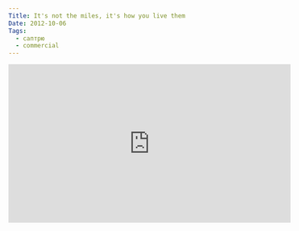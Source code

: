 ```yaml
---
Title: It's not the miles, it's how you live them
Date: 2012-10-06
Tags: 
  - саптрю
  - commercial
---
```


<div class="text"><iframe width="560" height="315" src="http://www.youtube.com/embed/PR_UYx4vSPs" frameborder="0" allowfullscreen="allowfullscreen"></iframe></div>